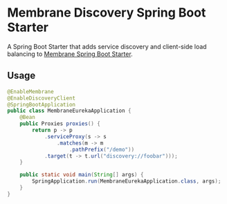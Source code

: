 # Membrane Discovery Spring Boot Starter

A Spring Boot Starter that adds service discovery and client-side load balancing to [Membrane Spring Boot Starter](https://github.com/membrane/membrane-spring-boot-starter).

## Usage

```java
@EnableMembrane
@EnableDiscoveryClient
@SpringBootApplication
public class MembraneEurekaApplication {
    @Bean
    public Proxies proxies() {
        return p -> p
            .serviceProxy(s -> s
                .matches(m -> m
                    .pathPrefix("/demo"))
            .target(t -> t.url("discovery://foobar")));
    }

    public static void main(String[] args) {
        SpringApplication.run(MembraneEurekaApplication.class, args);
    }
}
```
